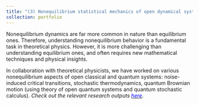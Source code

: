 ```yaml
---
title: "(3) Nonequilibrium statistical mechanics of open dynamical systems"
collection: portfolio
---
```

Nonequilibrium dynamics are far more common in nature than equilibrium ones. Therefore, understanding nonequilibrium behavior is a fundamental task in theoretical physics. However, it is more challenging than understanding equilibrium ones, and often requires new mathematical techniques and physical insights.

In collaboration with theoretical physicists, we have worked on various nonequilibrium aspects of open classical and quantum systems: noise-induced critical transitions, stochastic thermodynamics, quantum Brownian motion (using theory of open quantum systems and quantum stochastic calculus). <i>Check out the relevant research outputs [<font color = "blue">here</font>](https://shoelim.github.io/publications/).</i>
